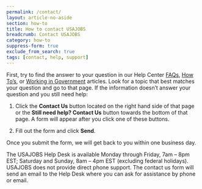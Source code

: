 ```yaml
---
permalink: /contact/
layout: article-no-aside
section: how-to
title: How to contact USAJOBS
breadcrumb: Contact USAJOBS
category: how-to
suppress-form: true
exclude_from_search: true
tags: [contact, help, support]
---
```


First, try to find the answer to your question in our Help Center [FAQs](../faq/), [How To’s](../how-to/), or [Working in Government](../working-in-government/) articles. Look for a topic that best matches your question and go to that page. If the information doesn’t answer your question and you still need help:

1. Click the **Contact Us** button located on the right hand side of that page or the **Still need help? Contact Us** button towards the bottom of that page. A form will appear after you click one of these buttons.

2.	Fill out the form and click **Send**.

Once you submit the form, we will get back to you within one business day.

The USAJOBS Help Desk is available Monday through Friday, 7am – 8pm EST; Saturday and Sunday, 8am – 4pm EST (excluding federal holidays). USAJOBS does not provide direct phone support. The contact us form will send an email to the Help Desk where you can ask for assistance by phone or email.
